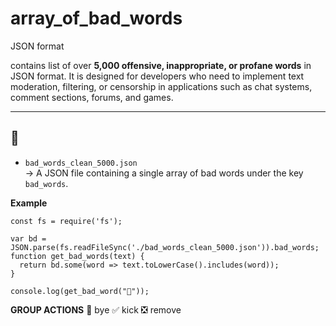 # array_of_bad_words
JSON format

contains list of over **5,000 offensive, inappropriate, or profane words** in JSON format. It is designed for developers who need to implement text moderation, filtering, or censorship in applications such as chat systems, comment sections, forums, and games.

---

## 📁

- `bad_words_clean_5000.json`  
  → A JSON file containing a single array of bad words under the key `bad_words`.

**Example**
```
const fs = require('fs');

var bd = JSON.parse(fs.readFileSync('./bad_words_clean_5000.json')).bad_words;
function get_bad_words(text) {
  return bd.some(word => text.toLowerCase().includes(word));
}

console.log(get_bad_word("🥲"));
```

**GROUP ACTIONS**
👋 bye
✅ kick
❎ remove
